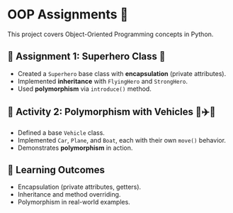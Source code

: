 # OOP Assignments 🚀

This project covers Object-Oriented Programming concepts in Python.

## 📌 Assignment 1: Superhero Class 🦸
- Created a `Superhero` base class with **encapsulation** (private attributes).
- Implemented **inheritance** with `FlyingHero` and `StrongHero`.
- Used **polymorphism** via `introduce()` method.

## 📌 Activity 2: Polymorphism with Vehicles 🚗✈️🚤
- Defined a base `Vehicle` class.
- Implemented `Car`, `Plane`, and `Boat`, each with their own `move()` behavior.
- Demonstrates **polymorphism** in action.

## 🎯 Learning Outcomes
- Encapsulation (private attributes, getters).
- Inheritance and method overriding.
- Polymorphism in real-world examples.
